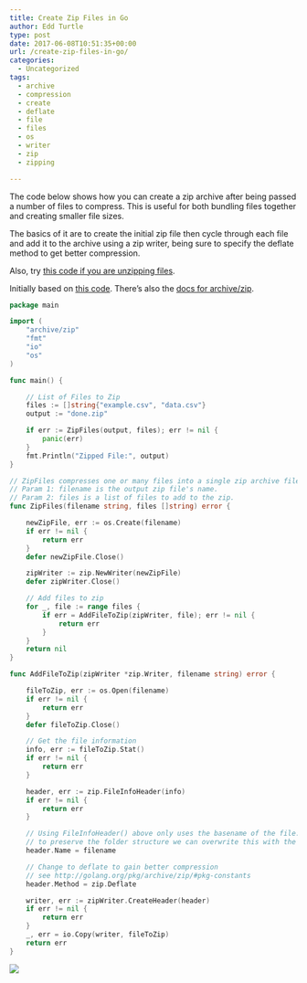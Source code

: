 ```yaml
---
title: Create Zip Files in Go
author: Edd Turtle
type: post
date: 2017-06-08T10:51:35+00:00
url: /create-zip-files-in-go/
categories:
  - Uncategorized
tags:
  - archive
  - compression
  - create
  - deflate
  - file
  - files
  - os
  - writer
  - zip
  - zipping

---
```

The code below shows how you can create a zip archive after being passed a number of files to compress. This is useful for both bundling files together and creating smaller file sizes.

The basics of it are to create the initial zip file then cycle through each file and add it to the archive using a zip writer, being sure to specify the deflate method to get better compression.

Also, try [this code if you are unzipping files][1].

Initially based on <a href="https://www.socketloop.com/tutorials/zip-compress-file-in-go" target="_blank">this code</a>. There&#8217;s also the <a href="https://golang.org/pkg/archive/zip/" target="_blank">docs for archive/zip</a>.

```go
package main

import (
    "archive/zip"
    "fmt"
    "io"
    "os"
)

func main() {

    // List of Files to Zip
    files := []string{"example.csv", "data.csv"}
    output := "done.zip"

    if err := ZipFiles(output, files); err != nil {
        panic(err)
    }
    fmt.Println("Zipped File:", output)
}

// ZipFiles compresses one or many files into a single zip archive file.
// Param 1: filename is the output zip file's name.
// Param 2: files is a list of files to add to the zip.
func ZipFiles(filename string, files []string) error {

    newZipFile, err := os.Create(filename)
    if err != nil {
        return err
    }
    defer newZipFile.Close()

    zipWriter := zip.NewWriter(newZipFile)
    defer zipWriter.Close()

    // Add files to zip
    for _, file := range files {
        if err = AddFileToZip(zipWriter, file); err != nil {
            return err
        }
    }
    return nil
}

func AddFileToZip(zipWriter *zip.Writer, filename string) error {

    fileToZip, err := os.Open(filename)
    if err != nil {
        return err
    }
    defer fileToZip.Close()

    // Get the file information
    info, err := fileToZip.Stat()
    if err != nil {
        return err
    }

    header, err := zip.FileInfoHeader(info)
    if err != nil {
        return err
    }

    // Using FileInfoHeader() above only uses the basename of the file. If we want
    // to preserve the folder structure we can overwrite this with the full path.
    header.Name = filename

    // Change to deflate to gain better compression
    // see http://golang.org/pkg/archive/zip/#pkg-constants
    header.Method = zip.Deflate

    writer, err := zipWriter.CreateHeader(header)
    if err != nil {
        return err
    }
    _, err = io.Copy(writer, fileToZip)
    return err
}
```

![](/img/2017/create-zip.png)

 [1]: https://golangcode.com/unzip-files-in-go/
